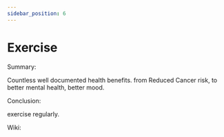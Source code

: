 ```yaml
---
sidebar_position: 6
---
```


# Exercise

Summary: 

Countless well documented health benefits. 
from Reduced Cancer risk, to better mental health, 
better mood.

Conclusion:

exercise regularly. 

Wiki:



